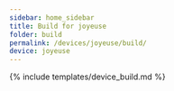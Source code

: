 ```yaml
---
sidebar: home_sidebar
title: Build for joyeuse
folder: build
permalink: /devices/joyeuse/build/
device: joyeuse
---
```

{% include templates/device_build.md %}
